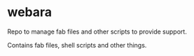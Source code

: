 webara
======
Repo to manage fab files and other scripts to provide support.

Contains fab files, shell scripts and other things.


